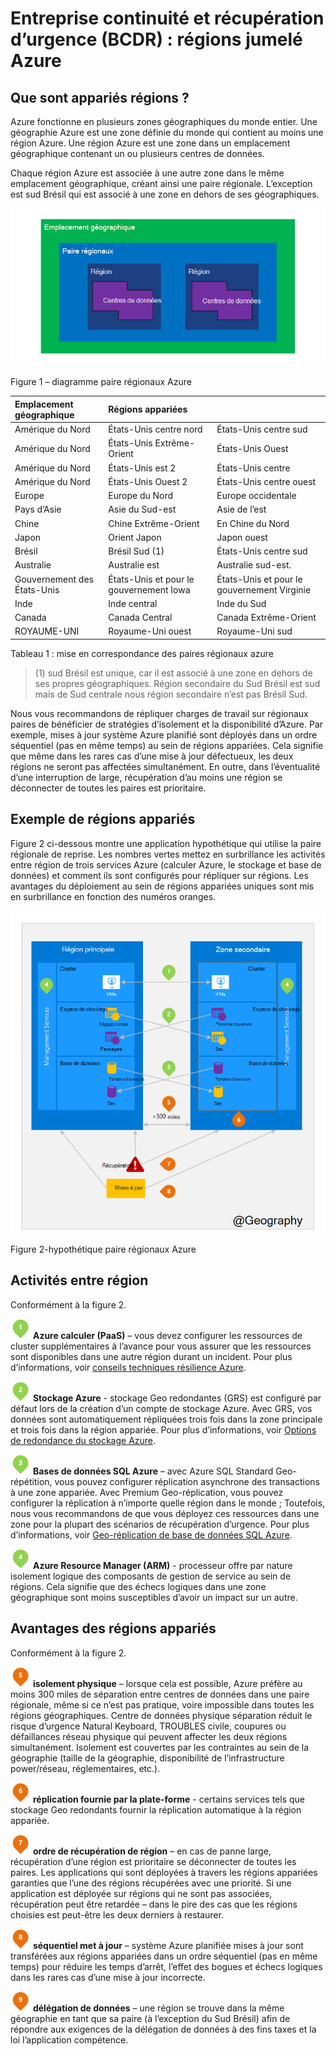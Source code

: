 <properties
    pageTitle="Entreprise continuité et récupération d’urgence (BCDR) : régions appariés Azure | Microsoft Azure"
    description="Azure paires régionaux s’assurer que les applications sont résistants au cours des échecs de centre de données."
    services="site-recovery"
    documentationCenter=""
    authors="rayne-wiselman"
    manager="jwhit"
    editor=""/>

<tags
    ms.service="site-recovery"
    ms.workload="storage-backup-recovery"
    ms.tgt_pltfrm="na"
    ms.devlang="na"
    ms.topic="article"
    ms.date="08/23/2016"
    ms.author="raynew"/>

# <a name="business-continuity-and-disaster-recovery-bcdr-azure-paired-regions"></a>Entreprise continuité et récupération d’urgence (BCDR) : régions jumelé Azure

## <a name="what-are-paired-regions"></a>Que sont appariés régions ?

Azure fonctionne en plusieurs zones géographiques du monde entier. Une géographie Azure est une zone définie du monde qui contient au moins une région Azure. Une région Azure est une zone dans un emplacement géographique contenant un ou plusieurs centres de données.

Chaque région Azure est associée à une autre zone dans le même emplacement géographique, créant ainsi une paire régionale. L’exception est sud Brésil qui est associé à une zone en dehors de ses géographiques.


![AzureGeography](./media/best-practices-availability-paired-regions/GeoRegionDataCenter.png)

Figure 1 – diagramme paire régionaux Azure



| Emplacement géographique     |  Régions appariées  |                     |
| :-------------| :-------------   | :-------------      |
| Amérique du Nord | États-Unis centre nord | États-Unis centre sud    |
| Amérique du Nord | États-Unis Extrême-Orient          | États-Unis Ouest             |
| Amérique du Nord | États-Unis est 2        | États-Unis centre          |
| Amérique du Nord | États-Unis Ouest 2        | États-Unis centre ouest     |
| Europe        | Europe du Nord     | Europe occidentale         |
| Pays d’Asie          | Asie du Sud-est  | Asie de l’est           |
| Chine         | Chine Extrême-Orient       | En Chine du Nord         |
| Japon         | Orient Japon       | Japon ouest          |
| Brésil        | Brésil Sud (1) | États-Unis centre sud    |
| Australie     | Australie est   | Australie sud-est. |
| Gouvernement des États-Unis | États-Unis et pour le gouvernement Iowa      | États-Unis et pour le gouvernement Virginie     |
| Inde         | Inde central    | Inde du Sud         |
| Canada        | Canada Central   | Canada Extrême-Orient         |
| ROYAUME-UNI            | Royaume-Uni ouest          | Royaume-Uni sud            |

Tableau 1 : mise en correspondance des paires régionaux azure

> (1) sud Brésil est unique, car il est associé à une zone en dehors de ses propres géographiques. Région secondaire du Sud Brésil est sud mais de Sud centrale nous région secondaire n’est pas Brésil Sud.

Nous vous recommandons de répliquer charges de travail sur régionaux paires de bénéficier de stratégies d’isolement et la disponibilité d’Azure. Par exemple, mises à jour système Azure planifié sont déployés dans un ordre séquentiel (pas en même temps) au sein de régions appariées. Cela signifie que même dans les rares cas d’une mise à jour défectueux, les deux régions ne seront pas affectées simultanément. En outre, dans l’éventualité d’une interruption de large, récupération d’au moins une région se déconnecter de toutes les paires est prioritaire.

## <a name="an-example-of-paired-regions"></a>Exemple de régions appariés
Figure 2 ci-dessous montre une application hypothétique qui utilise la paire régionale de reprise. Les nombres vertes mettez en surbrillance les activités entre région de trois services Azure (calculer Azure, le stockage et base de données) et comment ils sont configurés pour répliquer sur régions. Les avantages du déploiement au sein de régions appariées uniques sont mis en surbrillance en fonction des numéros oranges.


![Vue d’ensemble des fonctionnalités de région appariés](./media/best-practices-availability-paired-regions/PairedRegionsOverview2.png)

Figure 2-hypothétique paire régionaux Azure

## <a name="cross-region-activities"></a>Activités entre région
Conformément à la figure 2.

![1Green](./media/best-practices-availability-paired-regions/1Green.png) **Azure calculer (PaaS)** – vous devez configurer les ressources de cluster supplémentaires à l’avance pour vous assurer que les ressources sont disponibles dans une autre région durant un incident. Pour plus d’informations, voir [conseils techniques résilience Azure](./resiliency/resiliency-technical-guidance.md).

![2Green](./media/best-practices-availability-paired-regions/2Green.png) **Stockage Azure** - stockage Geo redondantes (GRS) est configuré par défaut lors de la création d’un compte de stockage Azure. Avec GRS, vos données sont automatiquement répliquées trois fois dans la zone principale et trois fois dans la région appariée. Pour plus d’informations, voir [Options de redondance du stockage Azure](storage/storage-redundancy.md).


![3Green](./media/best-practices-availability-paired-regions/3Green.png) **Bases de données SQL Azure** – avec Azure SQL Standard Geo-répétition, vous pouvez configurer réplication asynchrone des transactions à une zone appariée. Avec Premium Geo-réplication, vous pouvez configurer la réplication à n’importe quelle région dans le monde ; Toutefois, nous vous recommandons de que vous déployez ces ressources dans une zone pour la plupart des scénarios de récupération d’urgence. Pour plus d’informations, voir [Geo-réplication de base de données SQL Azure](./sql-database/sql-database-geo-replication-overview.md).

![4Green](./media/best-practices-availability-paired-regions/4Green.png) **Azure Resource Manager (ARM)** - processeur offre par nature isolement logique des composants de gestion de service au sein de régions. Cela signifie que des échecs logiques dans une zone géographique sont moins susceptibles d’avoir un impact sur un autre.

## <a name="benefits-of-paired-regions"></a>Avantages des régions appariés
Conformément à la figure 2.  

![5Orange](./media/best-practices-availability-paired-regions/5Orange.png)
**isolement physique** – lorsque cela est possible, Azure préfère au moins 300 miles de séparation entre centres de données dans une paire régionale, même si ce n’est pas pratique, voire impossible dans toutes les régions géographiques. Centre de données physique séparation réduit le risque d’urgence Natural Keyboard, TROUBLES civile, coupures ou défaillances réseau physique qui peuvent affecter les deux régions simultanément. Isolement est couvertes par les contraintes au sein de la géographie (taille de la géographie, disponibilité de l’infrastructure power/réseau, réglementaires, etc.).  

![6Orange](./media/best-practices-availability-paired-regions/6Orange.png)
**réplication fournie par la plate-forme** - certains services tels que stockage Geo redondants fournir la réplication automatique à la région appariée.

![7Orange](./media/best-practices-availability-paired-regions/7Orange.png)
**ordre de récupération de région** – en cas de panne large, récupération d’une région est prioritaire se déconnecter de toutes les paires. Les applications qui sont déployées à travers les régions appariées garanties que l’une des régions récupérées avec une priorité. Si une application est déployée sur régions qui ne sont pas associées, récupération peut être retardée – dans le pire des cas que les régions choisies est peut-être les deux derniers à restaurer.

![8Orange](./media/best-practices-availability-paired-regions/8Orange.png)
**séquentiel met à jour** – système Azure planifiée mises à jour sont transférées aux régions appariées dans un ordre séquentiel (pas en même temps) pour réduire les temps d’arrêt, l’effet des bogues et échecs logiques dans les rares cas d’une mise à jour incorrecte.


![9Orange](./media/best-practices-availability-paired-regions/9Orange.png)
**délégation de données** – une région se trouve dans la même géographie en tant que sa paire (à l’exception du Sud Brésil) afin de répondre aux exigences de la délégation de données à des fins taxes et la loi l’application compétence.

